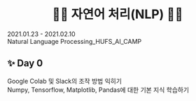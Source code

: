 <h1 align="center"> 🙌🏻 자연어 처리(NLP) 🙌🏻 </h1>
2021.01.23 - 2021.02.10 <br>
Natural Language Processing_HUFS_AI_CAMP

## ✨ Day 0
Google Colab 및 Slack의 조작 방법 익히기 <br>
Numpy, Tensorflow, Matplotlib, Pandas에 대한 기본 지식 학습하기

